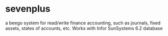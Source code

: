 # sevenplus
a beego system for read/write finance accounting, such as journals, fixed assets, states of accounts, etc. Works with Infor SunSystems 6.2 database
